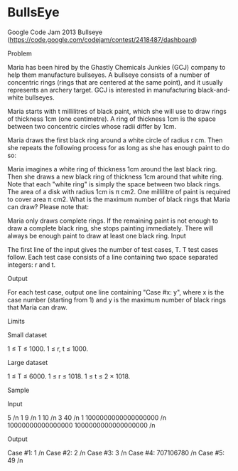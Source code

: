 BullsEye
========

Google Code Jam 2013 Bullseye (https://code.google.com/codejam/contest/2418487/dashboard)

Problem

Maria has been hired by the Ghastly Chemicals Junkies (GCJ) company to help them manufacture bullseyes. A bullseye consists of a number of concentric rings (rings that are centered at the same point), and it usually represents an archery target. GCJ is interested in manufacturing black-and-white bullseyes. 

Maria starts with t millilitres of black paint, which she will use to draw rings of thickness 1cm (one centimetre). A ring of thickness 1cm is the space between two concentric circles whose radii differ by 1cm.

Maria draws the first black ring around a white circle of radius r cm. Then she repeats the following process for as long as she has enough paint to do so:

Maria imagines a white ring of thickness 1cm around the last black ring.
Then she draws a new black ring of thickness 1cm around that white ring.
Note that each "white ring" is simply the space between two black rings.
The area of a disk with radius 1cm is π cm2. One millilitre of paint is required to cover area π cm2. What is the maximum number of black rings that Maria can draw? Please note that:

Maria only draws complete rings. If the remaining paint is not enough to draw a complete black ring, she stops painting immediately.
There will always be enough paint to draw at least one black ring.
Input

The first line of the input gives the number of test cases, T. T test cases follow. Each test case consists of a line containing two space separated integers: r and t.

Output

For each test case, output one line containing "Case #x: y", where x is the case number (starting from 1) and y is the maximum number of black rings that Maria can draw.

Limits

Small dataset

1 ≤ T ≤ 1000.
1 ≤ r, t ≤ 1000.

Large dataset

1 ≤ T ≤ 6000.
1 ≤ r ≤ 1018.
1 ≤ t ≤ 2 × 1018.



Sample

Input 
 	
5 /n
1 9 /n
1 10 /n
3 40 /n
1 1000000000000000000 /n
10000000000000000 1000000000000000000 /n


Output 
 
Case #1: 1 /n
Case #2: 2 /n
Case #3: 3 /n
Case #4: 707106780 /n
Case #5: 49 /n

